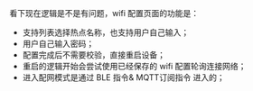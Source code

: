 看下现在逻辑是不是有问题，wifi 配置页面的功能是：
- 支持列表选择热点名称，也支持用户自己输入；
- 用户自己输入密码；
- 配置完成后不需要校验，直接重启设备；
- 重启的逻辑开始会尝试使用已经保存的 wifi 配置轮询连接网络；
- 进入配网模式是通过 BLE 指令& MQTT订阅指令 进入的；
